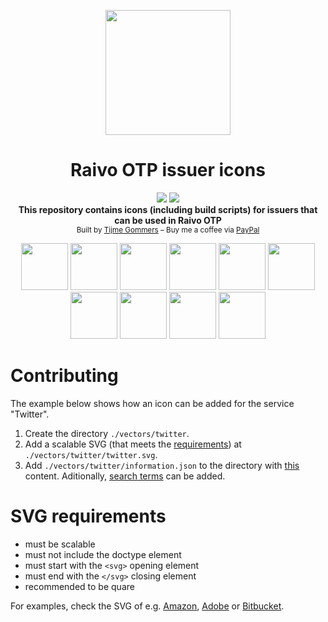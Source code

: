 <p align="center">
    <img src="https://raw.githubusercontent.com/tijme/raivo/master/Assets/app-icon.png" width="200"/>
</p>
<h1 align="center">Raivo OTP issuer icons</h1>
<p align="center">
    <a href="https://github.com/tijme/raivo/blob/master/LICENSE.md"><img src="https://raw.finnwea.com/shield/?firstText=License&secondText=CC%20BY-NC%204.0" /></a>
    <a href="https://travis-ci.org/tijme/raivo-issuer-icons"><img src="https://raw.finnwea.com/shield/?typeKey=TravisBuildStatus&typeValue1=tijme/raivo-issuer-icons&typeValue2=master" /></a>
    <br/>
    <b>This repository contains icons (including build scripts) for issuers that can be used in Raivo OTP</b>
    <br/>
    <sup>Built by <a href="https://www.linkedin.com/in/tijme/">Tijme Gommers</a> – Buy me a coffee via <a href="https://www.paypal.me/tijmegommers">PayPal</a></sup>
    <br/>
</p>

<p align="center">
    <img src="https://raw.githubusercontent.com/tijme/raivo-issuer-icons/master/vectors/reddit/reddit-alien.svg?sanitize=true" width="75" />
    <img src="https://raw.githubusercontent.com/tijme/raivo-issuer-icons/master/vectors/bitbucket/bitbucket.svg?sanitize=true" width="75" />
    <img src="https://raw.githubusercontent.com/tijme/raivo-issuer-icons/master/vectors/google/google.svg?sanitize=true" width="75" /> 
    <img src="https://raw.githubusercontent.com/tijme/raivo-issuer-icons/master/vectors/whatsapp/whatsapp.svg?sanitize=true" width="75" />
    <img src="https://raw.githubusercontent.com/tijme/raivo-issuer-icons/master/vectors/amazon/amazon.svg?sanitize=true" width="75" /> 
    <img src="https://raw.githubusercontent.com/tijme/raivo-issuer-icons/master/vectors/atlassian/atlassian.svg?sanitize=true" width="75" />
    <img src="https://raw.githubusercontent.com/tijme/raivo-issuer-icons/master/vectors/spotify/spotify.svg?sanitize=true" width="75" />
    <img src="https://raw.githubusercontent.com/tijme/raivo-issuer-icons/master/vectors/slack/slack.svg?sanitize=true" width="75" />
    <img src="https://raw.githubusercontent.com/tijme/raivo-issuer-icons/master/vectors/facebook-messenger/facebook-messenger.svg?sanitize=true" width="75" />
    <img src="https://raw.githubusercontent.com/tijme/raivo-issuer-icons/master/vectors/gitlab/gitlab.svg?sanitize=true" width="75" />
</p>

# Contributing

The example below shows how an icon can be added for the service "Twitter".

1. Create the directory `./vectors/twitter`.
2. Add a scalable SVG (that meets the [requirements](#svg-requirements)) at `./vectors/twitter/twitter.svg`.
3. Add `./vectors/twitter/information.json` to the directory with [this](https://github.com/tijme/raivo-issuer-icons/blob/master/vectors/twitter/information.json) content. Aditionally, [search terms](https://github.com/tijme/raivo-issuer-icons/blob/master/vectors/microsoft-outlook/information.json) can be added.

# SVG requirements

* must be scalable
* must not include the doctype element
* must start with the `<svg>` opening element
* must end with the `</svg>` closing element
* recommended to be quare

For examples, check the SVG of e.g. [Amazon](https://raw.githubusercontent.com/tijme/raivo-issuer-icons/master/vectors/amazon/amazon.svg), [Adobe](https://raw.githubusercontent.com/tijme/raivo-issuer-icons/master/vectors/adobe/adobe.svg) or [Bitbucket](https://raw.githubusercontent.com/tijme/raivo-issuer-icons/master/vectors/bitbucket/bitbucket.svg).
